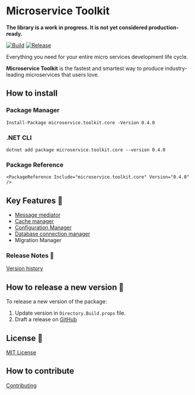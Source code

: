 # Microservice Toolkit

__The library is a work in progress. It is not yet considered production-ready.__

[![Build](https://github.com/MpStyle/microservicetoolkit/actions/workflows/build.yml/badge.svg)](https://github.com/MpStyle/microservicetoolkit/actions/workflows/build.yml)
[![Release](https://github.com/MpStyle/microservicetoolkit/actions/workflows/release.yml/badge.svg)](https://github.com/MpStyle/microservicetoolkit/actions/workflows/release.yml)

Everything you need for your entire micro services development life cycle. 

__Microservice Toolkit__ is the fastest and smartest way to produce industry-leading microservices that users love.

## How to install

### Package Manager
```
Install-Package microservice.toolkit.core -Version 0.4.0
```

### .NET CLI
```
dotnet add package microservice.toolkit.core --version 0.4.0
```

### Package Reference
```
<PackageReference Include="microservice.toolkit.core" Version="0.4.0" />
```

## Key Features :key:
- [Message mediator](./microservice.toolkit.messagemediator/README.md)
- [Cache manager](./microservice.toolkit.cachemanager/README.md)
- [Configuration Manager](./microservice.toolkit.configurationmanager/README.md)
- [Database connection manager](./microservice.toolkit.connectionmanager/README.md)
- Migration Manager

### Release Notes :page_with_curl:
[Version history](https://github.com/MpStyle/microservicetoolkit/releases)

## How to release a new version :rocket:

To release a new version of the package:
1. Update version in `Directory.Build.props` file.
3. Draft a release on [GitHub](https://github.com/MpStyle/microservicetoolkit/releases)

## License :bookmark_tabs:

[MIT License](https://opensource.org/licenses/MIT)

## How to contribute

[Contributing](CONTRIBUTING.md)
